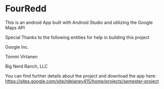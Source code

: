# FourRedd

This is an android App built with Android Studio and utilizing the Google Maps API

Special Thanks to the following entities for help in building this project

Google Inc.

Tommi Virtanen

Big Nerd Ranch, LLC

You can find further details about the project and download the app here: https://sites.google.com/site/rdelaney415/home/projects/semester-project 
